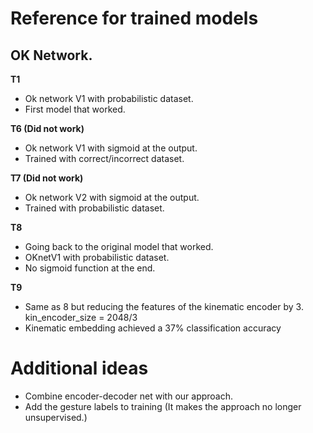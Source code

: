 # Reference for trained models



## OK Network.

**T1**
* Ok network V1 with probabilistic dataset.
* First model that worked.

**T6 (Did not work)**
* Ok network V1 with sigmoid at the output.
* Trained with correct/incorrect dataset.

**T7 (Did not work)**
* Ok network V2 with sigmoid at the output.
* Trained with probabilistic dataset.

**T8**
* Going back to the original model that worked.
* OKnetV1 with probabilistic dataset.
* No sigmoid function at the end.

**T9**
* Same as 8 but reducing the features of the kinematic encoder by 3. kin_encoder_size = 2048/3
* Kinematic embedding achieved a 37% classification accuracy


# Additional ideas
* Combine encoder-decoder net with our approach. 
* Add the gesture labels to training (It makes the approach no longer unsupervised.)